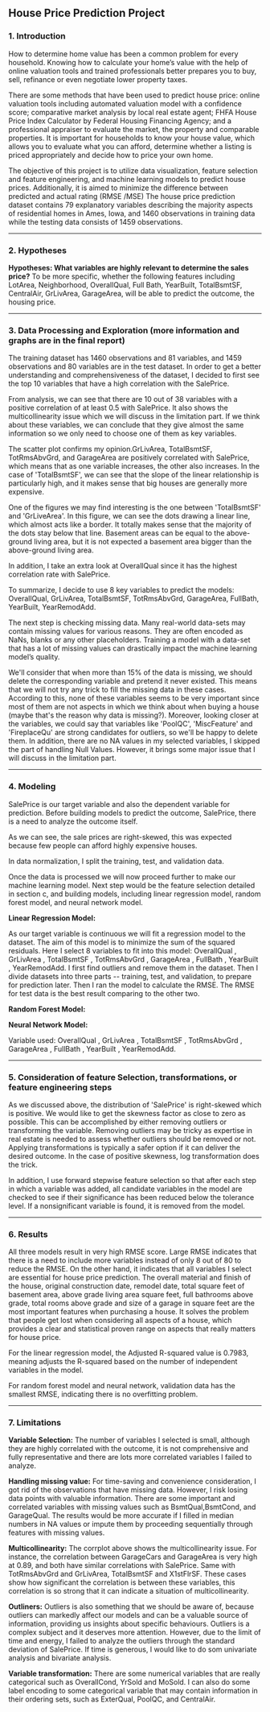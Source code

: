 ## House Price Prediction Project 

### 1. Introduction 

How to determine home value has been a common problem for every household. Knowing how to calculate your home’s value with the help of online valuation tools and trained professionals better prepares you to buy, sell, refinance or even negotiate lower property taxes.

There are some methods that have been used to predict house price: online valuation tools including automated valuation model with a confidence score; comparative market analysis by local real estate agent; FHFA House Price Index Calculator by Federal Housing Financing Agency; and a professional appraiser to evaluate the market, the property and comparable properties. It is important for households to know your house value, which allows you to evaluate what you can afford, determine whether a listing is priced appropriately and decide how to price your own home.

The objective of this project is to utilize data visualization, feature selection and feature engineering, and machine learning models to predict house prices. Additionally, it is aimed to minimize the difference between predicted and actual rating (RMSE /MSE) The house price prediction dataset contains 79 explanatory variables describing the majority aspects of residential homes in Ames, Iowa, and 1460 observations in training data while the testing data consists of 1459 observations.

---
### 2. Hypotheses 

**Hypotheses: What variables are highly relevant to determine the sales price?** To be more specific, whether the following features including LotArea, Neighborhood, OverallQual, Full Bath, YearBuilt, TotalBsmtSF, CentralAir, GrLivArea, GarageArea, will be able to predict the outcome, the housing price.

---
### 3. Data Processing and Exploration (more information and graphs are in the final report) 
The training dataset has 1460 observations and 81 variables, and 1459 observations and 80 variables are in the test dataset. In order to get a better understanding and comprehensiveness of the dataset, I decided to first see the top 10 variables that have a high correlation with the SalePrice.

From analysis, we can see that there are 10 out of 38 variables with a positive correlation of at least 0.5 with SalePrice. It also shows the multicollinearity issue which we will discuss in the limitation part. If we think about these variables, we can conclude that they give almost the same information so we only need to choose one of them as key variables.

The scatter plot confirms my opinion.GrLivArea, TotalBsmtSF, TotRmsAbvGrd, and GarageArea are positively correlated with SalePrice, which means that as one variable increases, the other also increases. In the case of 'TotalBsmtSF', we can see that the slope of the linear relationship is particularly high, and it makes sense that big houses are generally more expensive.

One of the figures we may find interesting is the one between 'TotalBsmtSF' and 'GrLiveArea'. In this figure, we can see the dots drawing a linear line, which almost acts like a border. It totally makes sense that the majority of the dots stay below that line. Basement areas can be equal to the above-ground living area, but it is not expected a basement area bigger than the above-ground living area.

In addition, I take an extra look at OverallQual since it has the highest correlation rate with SalePrice.

To summarize, I decide to use 8 key variables to predict the models: OverallQual, GrLivArea, TotalBsmtSF, TotRmsAbvGrd, GarageArea, FullBath, YearBuilt, YearRemodAdd.

The next step is checking missing data. Many real-world data-sets may contain missing values for various reasons. They are often encoded as NaNs, blanks or any other placeholders. Training a model with a data-set that has a lot of missing values can drastically impact the machine learning model’s quality.

We'll consider that when more than 15% of the data is missing, we should delete the corresponding variable and pretend it never existed. This means that we will not try any trick to fill the missing data in these cases. According to this, none of these variables seems to be very important since most of them are not aspects in which we think about when buying a house (maybe that's the reason why data is missing?). Moreover, looking closer at the variables, we could say that variables like 'PoolQC', 'MiscFeature' and 'FireplaceQu' are strong candidates for outliers, so we'll be happy to delete them. In addition, there are no NA values in my selected variables, I skipped the part of handling Null Values. However, it brings some major issue that I will discuss in the limitation part.


---
### 4. Modeling

SalePrice is our target variable and also the dependent variable for prediction. Before building models to predict the outcome, SalePrice, there is a need to analyze the outcome itself.

As we can see, the sale prices are right-skewed, this was expected because few people can afford highly expensive houses.

In data normalization, I split the training, test, and validation data.

Once the data is processed we will now proceed further to make our machine learning model. Next step would be the feature selection detailed in section c, and building models, including linear regression model, random forest model, and neural network model.

**Linear Regression Model:**

As our target variable is continuous we will fit a regression model to the dataset. The aim of this model is to minimize the sum of the squared residuals. Here I select 8 variables to fit into this model: OverallQual , GrLivArea , TotalBsmtSF , TotRmsAbvGrd , GarageArea , FullBath , YearBuilt , YearRemodAdd. I first find outliers and remove them in the dataset. Then I divide datasets into three parts -- training, test, and validation, to prepare for prediction later. Then I ran the model to calculate the RMSE. The RMSE for test data is the best result comparing to the other two.

**Random Forest Model:**

**Neural Network Model:**

Variable used: OverallQual , GrLivArea , TotalBsmtSF , TotRmsAbvGrd , GarageArea , FullBath , YearBuilt , YearRemodAdd.

---
### 5. Consideration of feature Selection, transformations, or feature engineering steps

As we discussed above, the distribution of 'SalePrice' is right-skewed which is positive. We would like to get the skewness factor as close to zero as possible. This can be accomplished by either removing outliers or transforming the variable. Removing outliers may be tricky as expertise in real estate is needed to assess whether outliers should be removed or not. Applying transformations is typically a safer option if it can deliver the desired outcome. In the case of positive skewness, log transformation does the trick.

In addition, I use forward stepwise feature selection so that after each step in which a variable was added, all candidate variables in the model are checked to see if their significance has been reduced below the tolerance level. If a nonsignificant variable is found, it is removed from the model.

---
### 6. Results
All three models result in very high RMSE score. Large RMSE indicates that there is a need to include more variables instead of only 8 out of 80 to reduce the RMSE. On the other hand, it indicates that all variables I select are essential for house price prediction. The overall material and finish of the house, original construction date, remodel date, total square feet of basement area, above grade living area square feet, full bathrooms above grade, total rooms above grade and size of a garage in square feet are the most important features when purchasing a house. It solves the problem that people get lost when considering all aspects of a house, which provides a clear and statistical proven range on aspects that really matters for house price.

For the linear regression model, the Adjusted R-squared value is 0.7983, meaning adjusts the R-squared based on the number of independent variables in the model.

For random forest model and neural network, validation data has the smallest RMSE, indicating there is no overfitting problem.

---
### 7. Limitations

**Variable Selection:**
The number of variables I selected is small, although they are highly correlated with the outcome, it is not comprehensive and fully representative and there are lots more correlated variables I failed to analyze.

**Handling missing value:**
For time-saving and convenience consideration, I got rid of the observations that have missing data. However, I risk losing data points with valuable information. There are some important and correlated variables with missing values such as BsmtQual,BsmtCond, and GarageQual. The results would be more accurate if I filled in median numbers in NA values or impute them by proceeding sequentially through features with missing values.

**Multicollinearity:**
The corrplot above shows the multicollinearity issue. For instance, the correlation between GarageCars and GarageArea is very high at 0.89, and both have similar correlations with SalePrice. Same with TotRmsAbvGrd and GrLivArea, TotalBsmtSF and X1stFlrSF. These cases show how significant the correlation is between these variables, this correlation is so strong that it can indicate a situation of multicollinearity. 

**Outliners:**
Outliers is also something that we should be aware of, because outliers can markedly affect our models and can be a valuable source of information, providing us insights about specific behaviours. Outliers is a complex subject and it deserves more attention. However, due to the limit of time and energy, I failed to analyze the outliers through the standard deviation of SalePrice. If time is generous, I would like to do som univariate analysis and bivariate analysis.

**Variable transformation:**
There are some numerical variables that are really categorical such as OverallCond, YrSold and MoSold. I can also do some label encoding to some categorical variable that may contain information in their ordering sets, such as ExterQual, PoolQC, and CentralAir.
